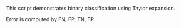 This script demonstrates binary classification using Taylor expansion.

Error is computed by FN, FP, TN, TP.
